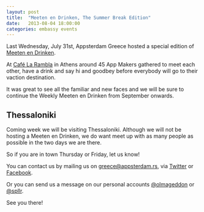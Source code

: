 ```yaml
---
layout: post
title:  "Meeten en Drinken, The Summer Break Edition"
date:   2013-08-04 18:00:00
categories: embassy events
---
```


Last Wednesday, July 31st, Appsterdam Greece hosted a special edition of [Meeten en Drinken](https://www.facebook.com/events/484916398268402 'Facebook event page').

At [Café La Rambla](https://www.facebook.com/pages/La-Rambla/160202257374396 'Cafe La Rambla in Athens') in Athens around 45 App Makers gathered to meet each other, have a drink and say hi and goodbey before everybody will go to their vaction destination.

It was great to see all the familiar and new faces and we will be sure to continue the Weekly Meeten en Drinken from September onwards.

## Thessaloniki

Coming week we will be visiting Thessaloniki. Although we will not be hosting a Meeten en Drinken, we do want meet up with as many people as possible in the two days we are there.

So if you are in town Thursday or Friday, let us know!

You can contact us by mailing us on [greece@appsterdam.rs](mailto:greece@appsterdam.rs 'Email Appsterdam Greece'), via [Twitter](https://twitter.com/AppsterdamGR 'Appsterdam Greece on Twitter') or [Facebook](https://www.facebook.com/AppsterdamsGreekEmbassy 'Appsterdam Greek Embassy Page').

Or you can send us a message on our personal accounts [@olmageddon](https://twitter.com/olmageddon 'Olga') or [@spllr](https://twitter.com/spllr 'Klaas').

See you there!

